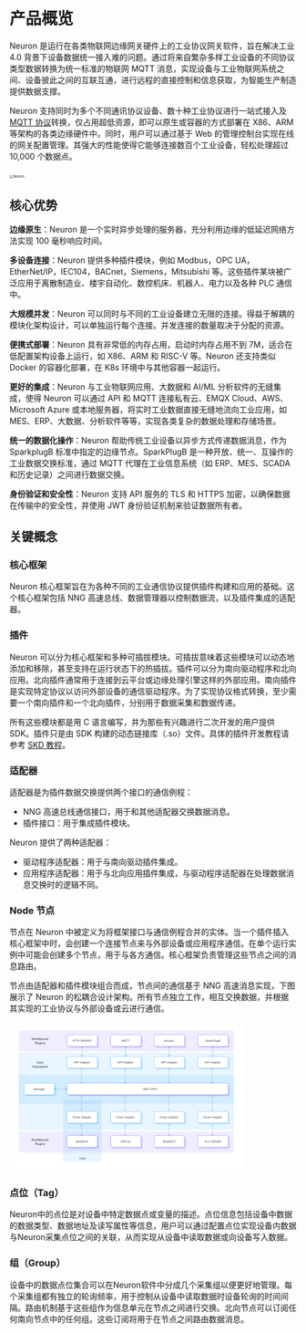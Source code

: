 # 产品概览

Neuron 是运行在各类物联网边缘网关硬件上的工业协议网关软件，旨在解决工业 4.0 背景下设备数据统一接入难的问题。通过将来自繁杂多样工业设备的不同协议类型数据转换为统一标准的物联网 MQTT 消息，实现设备与工业物联网系统之间、设备彼此之间的互联互通，进行远程的直接控制和信息获取，为智能生产制造提供数据支撑。

Neuron 支持同时为多个不同通讯协议设备、数十种工业协议进行一站式接入及 [MQTT 协议](https://www.emqx.com/zh/mqtt-guide)转换，仅占用超低资源，即可以原生或容器的方式部署在 X86、ARM 等架构的各类边缘硬件中。同时，用户可以通过基于 Web 的管理控制台实现在线的网关配置管理。其强大的性能使得它能够连接数百个工业设备，轻松处理超过 10,000 个数据点。



<img src="./introduction/assets/neuron.png" alt="Neuron" style="zoom:40%;" />

## 核心优势

**边缘原生**：Neuron 是一个实时异步处理的服务器，充分利用边缘的低延迟网络方法实现 100 毫秒响应时间。

**多设备连接**：Neuron 提供多种插件模块，例如 Modbus，OPC UA，EtherNet/IP，IEC104，BACnet，Siemens，Mitsubishi 等。这些插件某块被广泛应用于离散制造业、楼宇自动化、数控机床、机器人、电力以及各种 PLC 通信中。

**大规模并发**：Neuron 可以同时与不同的工业设备建立无限的连接。得益于解耦的模块化架构设计，可以单独运行每个连接。并发连接的数量取决于分配的资源。

**便携式部署**：Neuron 具有非常低的内存占用，启动时内存占用不到 7M，适合在低配置架构设备上运行，如 X86、ARM 和 RISC-V 等。Neuron 还支持类似 Docker 的容器化部署，在 K8s 环境中与其他容器一起运行。

**更好的集成**：Neuron 与工业物联网应用、大数据和 AI/ML 分析软件的无缝集成，使得 Neuron 可以通过 API 和 MQTT 连接私有云、EMQX Cloud、AWS、Microsoft Azure 或本地服务器，将实时工业数据直接无缝地流向工业应用，如 MES、ERP、大数据、分析软件等等，实现各类复杂的数据处理和存储场景。

**统一的数据化操作**：Neuron 帮助传统工业设备以异步方式传递数据消息，作为 SparkplugB 标准中指定的边缘节点。SparkPlugB 是一种开放、统一、互操作的工业数据交换标准，通过 MQTT 代理在工业信息系统（如 ERP、MES、SCADA 和历史记录）之间进行数据交换。

**身份验证和安全性**：Neuron 支持 API 服务的 TLS 和 HTTPS 加密，以确保数据在传输中的安全性，并使用 JWT 身份验证机制来验证数据所有者。

## 关键概念

### 核心框架

Neuron 核心框架旨在为各种不同的工业通信协议提供插件构建和应用的基础。这个核心框架包括 NNG 高速总线、数据管理器以控制数据流，以及插件集成的适配器。

### 插件

Neuron 可以分为核心框架和多种可插拔模块。可插拔意味着这些模块可以动态地添加和移除，甚至支持在运行状态下的热插拔。插件可以分为南向驱动程序和北向应用。北向插件通常用于连接到云平台或边缘处理引擎这样的外部应用。南向插件是实现特定协议以访问外部设备的通信驱动程序。为了实现协议格式转换，至少需要一个南向插件和一个北向插件，分别用于数据采集和数据传递。

所有这些模块都是用 C 语言编写，并为那些有兴趣进行二次开发的用户提供 SDK。插件只是由 SDK 构建的动态链接库（.so）文件。具体的插件开发教程请参考 [SKD 教程](./dev-guide/sdk-tutorial/sdk-tutorial.md)。

### 适配器

适配器是为插件数据交换提供两个接口的通信例程：

- NNG 高速总线通信接口，用于和其他适配器交换数据消息。
- 插件接口：用于集成插件模块。

Neuron 提供了两种适配器：

- 驱动程序适配器：用于与南向驱动插件集成。
- 应用程序适配器：用于与北向应用插件集成，与驱动程序适配器在处理数据消息交换时的逻辑不同。

### Node 节点

节点在 Neuron 中被定义为将框架接口与通信例程合并的实体。当一个插件插入核心框架中时，会创建一个连接节点来与外部设备或应用程序通信。在单个运行实例中可能会创建多个节点，用于与各方通信。核心框架负责管理这些节点之间的消息路由。

节点由适配器和插件模块组合而成，节点间的通信基于 NNG 高速消息实现，下图展示了 Neuron 的松耦合设计架构。所有节点独立工作，相互交换数据，并根据其实现的工业协议与外部设备或云进行通信。

<img src="./assets/concepts.png" alt="结构" style="zoom:40%;" />

### 点位（Tag）

Neuron中的点位是对设备中特定数据点或变量的描述。点位信息包括设备中数据的数据类型、数据地址及读写属性等信息，用户可以通过配置点位实现设备内数据与Neuron采集点位之间的关联，从而实现从设备中读取数据或向设备写入数据。

### 组（Group）

设备中的数据点位集合可以在Neuron软件中分成几个采集组以便更好地管理。每个采集组都有独立的轮询频率，用于控制从设备中读取数据时设备轮询的时间间隔。路由机制基于这些组作为信息单元在节点之间进行交换。北向节点可以订阅任何南向节点中的任何组。这些订阅将用于在节点之间路由数据消息。
